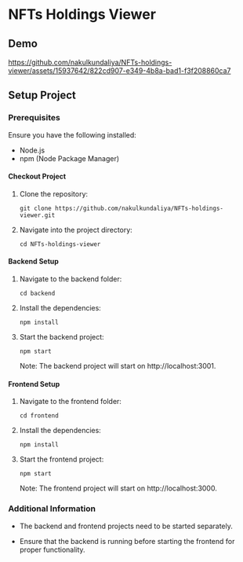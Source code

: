 # NFTs Holdings Viewer

## Demo 

https://github.com/nakulkundaliya/NFTs-holdings-viewer/assets/15937642/822cd907-e349-4b8a-bad1-f3f208860ca7


## Setup Project

### Prerequisites
Ensure you have the following installed:

- Node.js
- npm (Node Package Manager)

#### Checkout Project

1. Clone the repository:
    ```
    git clone https://github.com/nakulkundaliya/NFTs-holdings-viewer.git
    ```
2. Navigate into the project directory:

    ```
    cd NFTs-holdings-viewer
    ```

#### Backend Setup

1. Navigate to the backend folder:

    ```
    cd backend
    ```
2. Install the dependencies:

    ```
    npm install
    ```
3. Start the backend project:

    ```
    npm start
    ```

    Note: The backend project will start on http://localhost:3001.


#### Frontend Setup
 
1. Navigate to the frontend folder:

    ```
    cd frontend
    ```
2. Install the dependencies:
    ```
    npm install
    ```

3. Start the frontend project:
    ```
    npm start
    ```

    Note: The frontend project will start on http://localhost:3000.


### Additional Information
- The backend and frontend projects need to be started separately.

- Ensure that the backend is running before starting the frontend for proper functionality.

